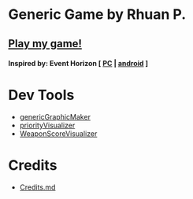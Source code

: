 # Generic Game by Rhuan P.

## [Play my game!](https://Rhuan-P-Dev.github.io/genericGame/html/waveGame.html)

#### Inspired by: Event Horizon [ [PC](https://store.steampowered.com/app/465000/Event_Horizon/) | [android](https://play.google.com/store/apps/details?id=com.ZipasGames.EventHorizon) ]

# Dev Tools

- [genericGraphicMaker](https://github.com/rhuan-p-dev/genericGraphicMaker)
- [priorityVisualizer](https://rhuan-p-dev.github.io/genericGame/html/priorityVisualizer.html)
- [WeaponScoreVisualizer](https://rhuan-p-dev.github.io/genericGame/html/weaponScoreVisualizer.html)

# Credits

- [Credits.md](https://github.com/Rhuan-P-Dev/genericGame/tree/master/credits.md)